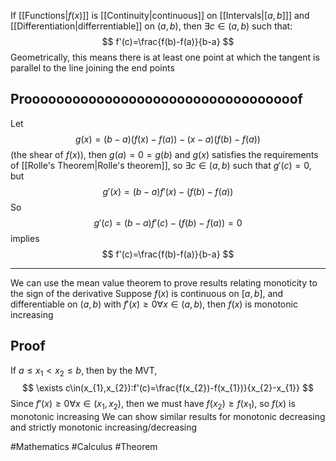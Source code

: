 If [[Functions|$f(x)$]] is [[Continuity|continuous]] on [[Intervals|$[a,b]$]] and [[Differentiation|differrentiable]] on $(a,b)$, then $\exists c\in(a,b)$ such that:
$$
f'(c)=\frac{f(b)-f(a)}{b-a}
$$
Geometrically, this means there is at least one point at which the tangent is parallel to the line joining the end points
## Proooooooooooooooooooooooooooooooooof
Let 
$$
g(x)=(b-a)(f(x)-f(a))-(x-a)(f(b)-f(a))
$$
(the shear of $f(x)$), then $g(a)=0=g(b)$ and $g(x)$ satisfies the requirements of [[Rolle's Theorem|Rolle's theorem]], so $\exists c\in(a,b)$ such that $g'(c)=0$, but
$$
g'(x)=(b-a)f'(x)-(f(b)-f(a))
$$
So
$$
g'(c)=(b-a)f'(c)-(f(b)-f(a))=0
$$
implies
$$
f'(c)=\frac{f(b)-f(a)}{b-a}
$$

___
We can use the mean value theorem to prove results relating monoticity to the sign of the derivative
Suppose $f(x)$ is continuous on $[a,b]$, and differentiable on $(a,b)$ with $f'(x)\geq 0\forall x\in(a,b)$, then $f(x)$ is monotonic increasing
## Proof
If $a\leq x_{1}<x_{2}\leq b$, then by the MVT,
$$
\exists c\in(x_{1},x_{2}):f'(c)=\frac{f(x_{2})-f(x_{1})}{x_{2}-x_{1}}
$$
Since $f'(x)\geq 0\forall x\in(x_{1},x_{2})$, then we must have $f(x_{2})\geq f(x_{1})$, so $f(x)$ is monotonic increasing
We can show similar results for monotonic decreasing and strictly monotonic increasing/decreasing

#Mathematics #Calculus #Theorem 